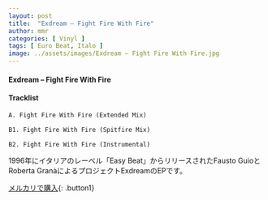 ```yaml
---
layout: post
title:  "Exdream – Fight Fire With Fire"
author: mmr
categories: [ Vinyl ]
tags: [ Euro Beat, Italo ]
image: ../assets/images/Exdream – Fight Fire With Fire.jpg
---
```


#### Exdream – Fight Fire With Fire

#### Tracklist
```md
A. Fight Fire With Fire (Extended Mix)

B1. Fight Fire With Fire (Spitfire Mix)

B2. Fight Fire With Fire (Instrumental)
```

1996年にイタリアのレーベル「Easy Beat」からリリースされたFausto GuioとRoberta GranàによるプロジェクトExdreamのEPです。


[メルカリで購入](https://jp.mercari.com/item/m31521461508){: .button1}

